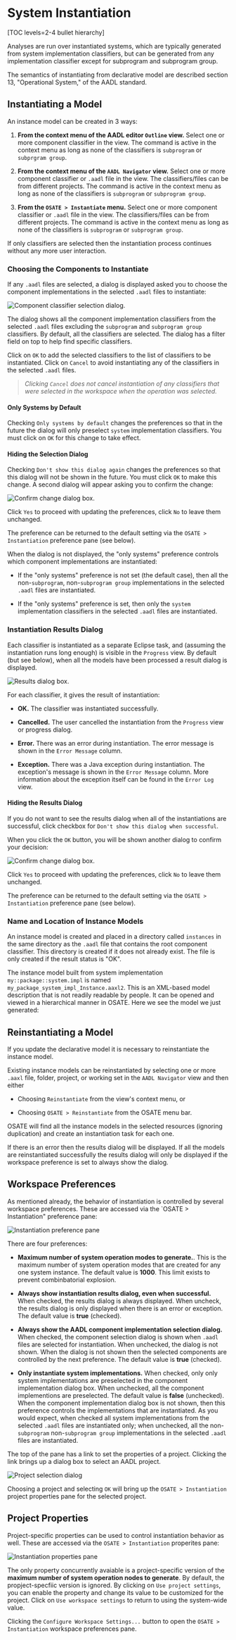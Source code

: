 <!--
Copyright (c) 2004-2020 Carnegie Mellon University and others. (see Contributors file). 
All Rights Reserved.

NO WARRANTY. ALL MATERIAL IS FURNISHED ON AN "AS-IS" BASIS. CARNEGIE MELLON UNIVERSITY MAKES NO WARRANTIES OF ANY
KIND, EITHER EXPRESSED OR IMPLIED, AS TO ANY MATTER INCLUDING, BUT NOT LIMITED TO, WARRANTY OF FITNESS FOR PURPOSE
OR MERCHANTABILITY, EXCLUSIVITY, OR RESULTS OBTAINED FROM USE OF THE MATERIAL. CARNEGIE MELLON UNIVERSITY DOES NOT
MAKE ANY WARRANTY OF ANY KIND WITH RESPECT TO FREEDOM FROM PATENT, TRADEMARK, OR COPYRIGHT INFRINGEMENT.

This program and the accompanying materials are made available under the terms of the Eclipse Public License 2.0
which is available at https://www.eclipse.org/legal/epl-2.0/
SPDX-License-Identifier: EPL-2.0

Created, in part, with funding and support from the United States Government. (see Acknowledgments file).

This program includes and/or can make use of certain third party source code, object code, documentation and other
files ("Third Party Software"). The Third Party Software that is used by this program is dependent upon your system
configuration. By using this program, You agree to comply with any and all relevant Third Party Software terms and
conditions contained in any such Third Party Software or separate license file distributed with such Third Party
Software. The parties who own the Third Party Software ("Third Party Licensors") are intended third party benefici-
aries to this license with respect to the terms applicable to their Third Party Software. Third Party Software li-
censes only apply to the Third Party Software and not any other portion of this program or this program as a whole.
-->
# System Instantiation

[TOC levels=2-4 bullet hierarchy]

Analyses are run over instantiated systems, which are typically generated from system implementation classifiers, but can be generated from any implementation classifier except for subprogram and subprogram group.

The semantics of instantiating from declarative model are described section 13, "Operational System," of the AADL standard.

## Instantiating a Model

An instance model can be created in 3 ways:

1. **From the context menu of the AADL editor `Outline` view.**  Select one or more component classifier in the view.  The command is active in the context menu as long as none of the classifiers is `subprogram` or `subprgram group`.
  
2. **From the context menu of the `AADL Navigator` view.**  Select one or more component classifier or `.aadl` file in the view.  The classifiers/files can be from different projects.  The command is active in the context menu as long as none of the classifiers is `subprogram` or `subprogram group`.  

3. **From the `OSATE > Instantiate` menu.**  Select one or more component classifier or `.aadl` file in the view.  The classifiers/files can be from different projects.  The command is active in the context menu as long as none of the classifiers is `subprogram` or `subprogram group`.  

If only classifiers are selected then the instantiation process continues without any more user interaction.  

### Choosing the Components to Instantiate

If any `.aadl` files are selected, a dialog is displayed asked you to choose the component implementations in the selected `.aadl` files to instantiate:

  ![Component classifier selection dialog.](images/SelectComponentImplementations.png)

The dialog shows all the component implementation classifiers from the selected `.aadl` files excluding the `subprogram` and `subprogram group` classifiers.  By default, all the classifiers are selected.  The dialog has a filter field on top to help find specific classifiers.

Click on `OK` to add the selected classifiers to the list of classifiers to be instantiated.  Click on `Cancel` to avoid instantiating any of the classifiers in the selected `.aadl` files.  

> _Clicking `Cancel` does not cancel instantiation of any classifiers that were selected in the workspace when the operation was selected._ 

#### Only Systems by Default

Checking `Only systems by default` changes the preferences so that in the future the dialog will only preselect `system` implementation classifiers.  You must click on `OK` for this change to take effect.

#### Hiding the Selection Dialog

Checking `Don't show this dialog again` changes the preferences so that this dialog will not be shown in the future.  You must click `OK` to make this change.  A second dialog will appear asking you to confirm the change:

  ![Confirm change dialog box.](images/ConfirmChange2.png)

Click `Yes` to proceed with updating the preferences, click `No` to leave them unchanged.

The preference can be returned to the default setting via the `OSATE > Instantiation` preference pane (see below).

When the dialog is not displayed, the "only systems" preference controls which component implementations are instantiated:

* If the "only systems" preference is not set (the default case), then all the non-`subprogram`, non-`subprogram group` implementations in the selected `.aadl` files are instantiated.

* If the "only systems" preference is set, then only the `system` implementation classifiers in the selected `.aadl` files are instantiated.

### Instantiation Results Dialog

Each classifier is instantiated as a separate Eclipse task, and (assuming the instantiation runs long enough) is visible in the `Progress` view.  By default (but see below), when all the models have been processed a result dialog is displayed.  

  ![Results dialog box.](images/InstantiationResults2.png)

For each classifier, it gives the result of instantiation:

* **OK.** The classifier was instantiated successfully.

* **Cancelled.** The user cancelled the instantiation from the `Progress` view or progress dialog.  

* **Error.** There was an error during instantiation.  The error message is shown in the `Error Message` column.

* **Exception.** There was a Java exception during instantiation.  The exception's message is shown in the `Error Message` column.  More information about the exception itself can be found in the `Error Log` view.

#### Hiding the Results Dialog

If you do not want to see the results dialog when all of the instantiations are successful, click checkbox for `Don't show this dialog when successful`.  

When you click the `OK` button, you will be shown another dialog to confirm your decision:

  ![Confirm change dialog box.](images/ConfirmChange.png)

Click `Yes` to proceed with updating the preferences, click `No` to leave them unchanged.

The preference can be returned to the default setting via the `OSATE > Instantiation` preference pane (see below).

### Name and Location of Instance Models

An instance model is created and placed in a directory called `instances` in the same directory as the `.aadl` file that contains the root component classifier.  This directory is created if it does not already exist.  The file is only created if the result status is "OK".

The instance model built from system implementation `my::package::system.impl` is named `my_package_system_impl_Instance.aaxl2`.  This is an XML-based model description that is not readily readable by people.  It can be opened and viewed in a hierarchical manner in OSATE.  Here we see the model we just generated:

## Reinstantiating a Model

If you update the declarative model it is necessary to reinstantiate the instance model.

Existing instance models can be reinstantiated by selecting one or more `.aaxl` file, folder, project, or working set in the `AADL Navigator` view and then either

* Choosing `Reinstantiate` from the view's context menu, or

* Choosing `OSATE > Reinstantiate` from the OSATE menu bar.

OSATE will find all the instance models in the selected resources (ignoring duplication) and create an instantiation task for each one.  

If there is an error then the results dialog will be displayed.  If all the models are reinstantiated successfully the results dialog will only be displayed if the workspace preference is set to always show the dialog.

## Workspace Preferences

As mentioned already, the behavior of instantiation is controlled by several workspace preferences.  These are accessed via the `OSATE > Instantiation" preference pane:

  ![Instantiation preference pane](images/InstantiationPreferences.png)

There are four preferences:

* **Maximum number of system operation modes to generate.**. This is the maximum number of system operation modes that are created for any one system instance.  The default value is **1000**.  This limit exists to prevent combinbatorial explosion.

* **Always show instantiation results dialog, even when successful.**  When checked, the results dialog is always displayed.  When uncheck, the results dialog is only displayed when there is an error or exception.  The default value is **true** (checked).

* **Always show the AADL component implementation selection dialog.** When checked, the component selection dialog is shown when `.aadl` files are selected for instantiation.  When unchecked, the dialog is not shown.  When the dialog is not shown then the selected components are controlled by the next preference.  The default value is **true** (checked).

* **Only instantiate system implementations.** When checked, only only system implementations are preselected in the component implementation dialog box.  When unchecked, all the component implementions are preselected.  The default value is **false** (unchecked).  When the component implementation dialog box is not shown, then this preference controls the implementations that are instantiated.  As you would expect, when checked all system implementations from the selected `.aadl` files are instantiated only; when unchecked, all the non-`subprogram` non-`subprogram group` implementations in the selected `.aadl` files are instantiated.

The top of the pane has a link to set the properties of a project.  Clicking the link brings up a dialog box to select an AADL project.

  ![Project selection dialog](images/SelectAADLProject.png)

Choosing a project and selecting `OK` will bring up the `OSATE > Instantiation` project properties pane for the selected project.

## Project Properties

Project-specific properties can be used to control instantiation behavior as well.  These are accessed via the `OSATE > Instantiation` properites pane:

  ![Instantiation properties pane](images/InstantiationProperties.png)

The only property concurrently avaiable is a project-specific version of the **maximum number of system operation nodes to generate**.  By default, the propject-specfiic version is ignored.  By clicking on `Use project settings`, you can enable the property and change its value to be customized for the project.  Click on `Use workspace settings` to return to using the system-wide value.

Clicking the `Configure Workspace Settings...` button to open the `OSATE > Instantiation` workspace preferences pane.
